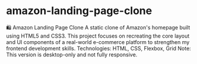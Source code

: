 # amazon-landing-page-clone
🛍️ Amazon Landing Page Clone  A static clone of Amazon's homepage built using HTML5 and CSS3. This project focuses on recreating the core layout and UI components of a real-world e-commerce platform to strengthen my frontend development skills.  Technologies: HTML, CSS, Flexbox, Grid Note: This version is desktop-only and not fully responsive.
